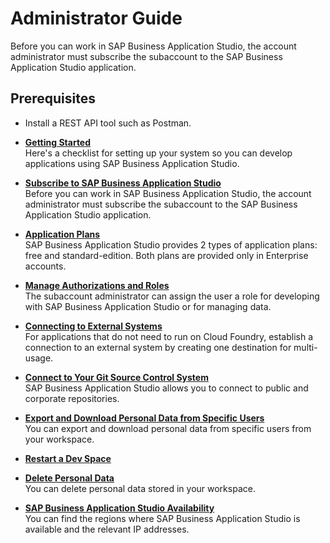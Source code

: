 <!-- loio545ba7d9b3034679b7ea08bc36617c6c -->

# Administrator Guide

Before you can work in SAP Business Application Studio, the account administrator must subscribe the subaccount to the SAP Business Application Studio application.



<a name="loio545ba7d9b3034679b7ea08bc36617c6c__section_atr_f4s_whb"/>

## Prerequisites

-   Install a REST API tool such as Postman.

-   **[Getting Started](getting-started-19611dd.md "Here's a checklist for setting up your system so you can develop applications using
			SAP Business Application Studio.")**  
Here's a checklist for setting up your system so you can develop applications using SAP Business Application Studio.
-   **[Subscribe to SAP Business Application Studio](subscribe-to-sap-business-application-studio-6331319.md "Before you can work in SAP Business Application Studio, the account administrator
		must subscribe the subaccount to the SAP Business Application Studio application.")**  
Before you can work in SAP Business Application Studio, the account administrator must subscribe the subaccount to the SAP Business Application Studio application.
-   **[Application Plans](application-plans-2c72917.md "SAP Business Application Studio provides 2 types of
		application plans: free and standard-edition. Both plans are provided only in Enterprise
		accounts.")**  
SAP Business Application Studio provides 2 types of application plans: free and standard-edition. Both plans are provided only in Enterprise accounts.
-   **[Manage Authorizations and Roles](manage-authorizations-and-roles-01e69c5.md "The subaccount administrator can assign the user a role for developing with SAP Business Application Studio or for managing
		data.")**  
The subaccount administrator can assign the user a role for developing with SAP Business Application Studio or for managing data.
-   **[Connecting to External Systems](connecting-to-external-systems-7e49887.md "For applications that do not need to run on Cloud Foundry, establish a connection to an external system by creating one destination for
		multi-usage. ")**  
For applications that do not need to run on Cloud Foundry, establish a connection to an external system by creating one destination for multi-usage.
-   **[Connect to Your Git Source Control System](connect-to-your-git-source-control-system-e7a42bc.md "SAP Business Application Studio allows you to
		connect to public and corporate repositories.")**  
SAP Business Application Studio allows you to connect to public and corporate repositories.
-   **[Export and Download Personal Data from Specific Users](export-and-download-personal-data-from-specific-users-8091e47.md "You can export and download personal data from specific users from your workspace. ")**  
You can export and download personal data from specific users from your workspace.
-   **[Restart a Dev Space](restart-a-dev-space-1f54583.md "")**  

-   **[Delete Personal Data](delete-personal-data-03da2fa.md "You can delete personal data stored in your workspace.")**  
You can delete personal data stored in your workspace.
-   **[SAP Business Application Studio Availability](sap-business-application-studio-availability-8509485.md "You can find the regions where SAP Business Application Studio is available and the
		relevant IP addresses.")**  
You can find the regions where SAP Business Application Studio is available and the relevant IP addresses.


